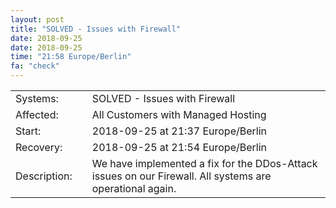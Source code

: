 ```yaml
---
layout: post
title: "SOLVED - Issues with Firewall"
date: 2018-09-25
date: 2018-09-25
time: "21:58 Europe/Berlin"
fa: "check"
---
```


|                   |   |                                                                      |
|-------------------|---|----------------------------------------------------------------------|
| Systems:          |   | SOLVED - Issues with Firewall|
| Affected:         |   | All Customers with Managed Hosting |
| Start:            |   | 2018-09-25 at 21:37 Europe/Berlin |
| Recovery:	      |   | 2018-09-25 at 21:54 Europe/Berlin |
| Description:      |   | We have implemented a fix for the DDos-Attack issues on our Firewall. All systems are operational again. |